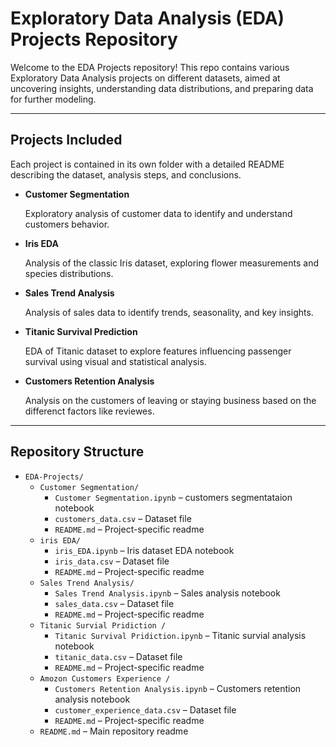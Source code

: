 # Exploratory Data Analysis (EDA) Projects Repository

Welcome to the EDA Projects repository! This repo contains various Exploratory Data Analysis projects on different datasets, aimed at uncovering insights, understanding data distributions, and preparing data for further modeling.

---

## Projects Included

Each project is contained in its own folder with a detailed README describing the dataset, analysis steps, and conclusions.

- **Customer Segmentation**
  
   Exploratory analysis of customer data to identify and understand  customers behavior.

- **Iris EDA**
  
  Analysis of the classic Iris dataset, exploring flower measurements and species distributions.

- **Sales Trend Analysis**
  
  Analysis of sales data to identify trends, seasonality, and key insights.
 
- **Titanic Survival Prediction**
  
   EDA of Titanic dataset to explore features influencing passenger survival using visual and statistical analysis.
  
- **Customers Retention Analysis**
  
   Analysis on the customers of leaving or staying business based on the differenct factors like reviewes.
  
---

## Repository Structure

 
- `EDA-Projects/`
  - `Customer Segmentation/`
    - `Customer Segmentation.ipynb` – customers segmentataion notebook
    - `customers_data.csv` – Dataset file
    - `README.md` – Project-specific readme
  - `iris EDA/`
    - `iris_EDA.ipynb` – Iris dataset EDA notebook
    - `iris_data.csv` – Dataset file
    - `README.md` – Project-specific readme
  - `Sales Trend Analysis/`
    - `Sales Trend Analysis.ipynb` – Sales analysis notebook
    - `sales_data.csv` – Dataset file
    - `README.md` – Project-specific readme
  - `Titanic Survial Pridiction /`
    - `Titanic Survival Pridiction.ipynb` – Titanic survial analysis notebook
    - `titanic_data.csv` – Dataset file
    - `README.md` – Project-specific readme
  - `Amozon Customers Experience /`
    - `Customers Retention Analysis.ipynb` – Customers retention analysis notebook
    - `customer_experience_data.csv` – Dataset file
    - `README.md` – Project-specific readme
  - `README.md` – Main repository readme


